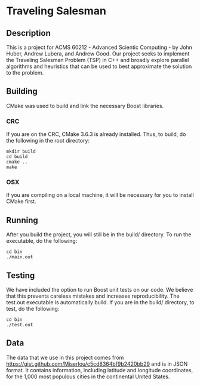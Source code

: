 # Traveling Salesman

## Description
This is a project for ACMS 60212 - Advanced Scientic Computing - by John Huber, Andrew Lubera, and Andrew Good. Our project seeks to implement the Traveling Salesman Problem (TSP) in C++ and broadly explore parallel algorithms and heuristics that can be used to best approximate the solution to the problem. 

## Building
CMake was used to build and link the necessary Boost libraries. 

### CRC
If you are on the CRC, CMake 3.6.3 is already installed. Thus, to build, do the following in the root directory: 
```
mkdir build
cd build 
cmake ..
make
```
### OSX
If you are compiling on a local machine, it will be necessary for you to install CMake first. 

## Running
After you build the project, you will still be in the build/ directory. To run the executable, do the following:
```
cd bin
./main.out
```
## Testing 
We have included the option to run Boost unit tests on our code. We believe that this prevents careless mistakes and increases reproducibility. The test.out executable is automatically build. If you are in the build/ directory, to test, do the following:
```
cd bin
./test.out
```
## Data
The data that we use in this project comes from https://gist.github.com/Miserlou/c5cd8364bf9b2420bb29 and is in JSON format. It contains information, including latitude and longitude coordinates, for the 1,000 most populous cities in the continental United States. 

